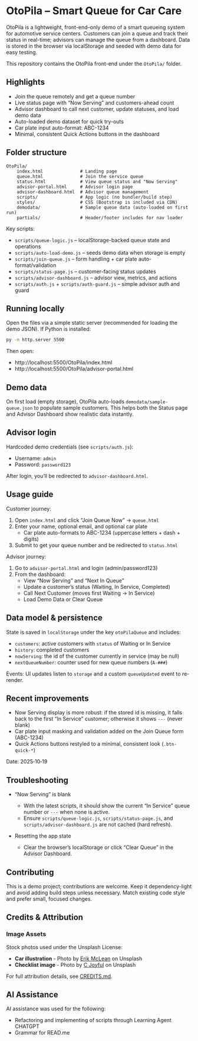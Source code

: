 # OtoPila – Smart Queue for Car Care

OtoPila is a lightweight, front-end–only demo of a smart queueing system for automotive service centers. Customers can join a queue and track their status in real-time; advisors can manage the queue from a dashboard. Data is stored in the browser via localStorage and seeded with demo data for easy testing.

This repository contains the OtoPila front-end under the `OtoPila/` folder.

## Highlights

- Join the queue remotely and get a queue number
- Live status page with “Now Serving” and customers-ahead count
- Advisor dashboard to call next customer, update statuses, and load demo data
- Auto-loaded demo dataset for quick try-outs
- Car plate input auto-format: ABC-1234
- Minimal, consistent Quick Actions buttons in the dashboard

## Folder structure

```
OtoPila/
	index.html              # Landing page
	queue.html              # Join the service queue
	status.html             # View queue status and "Now Serving"
	advisor-portal.html     # Advisor login page
	advisor-dashboard.html  # Advisor queue management
	scripts/                # App logic (no bundler/build step)
	styles/                 # CSS (Bootstrap is included via CDN)
	demodata/               # Sample queue data (auto-loaded on first run)
	partials/               # Header/footer includes for nav loader
```

Key scripts:

- `scripts/queue-logic.js` – localStorage-backed queue state and operations
- `scripts/auto-load-demo.js` – seeds demo data when storage is empty
- `scripts/join-queue.js` – form handling + car plate auto-format/validation
- `scripts/status-page.js` – customer-facing status updates
- `scripts/advisor-dashboard.js` – advisor view, metrics, and actions
- `scripts/auth.js` + `scripts/auth-guard.js` – simple advisor auth and guard

## Running locally

Open the files via a simple static server (recommended for loading the demo JSON). If Python is installed:

```cmd
py -m http.server 5500
```

Then open:

- http://localhost:5500/OtoPila/index.html
- http://localhost:5500/OtoPila/advisor-portal.html

## Demo data

On first load (empty storage), OtoPila auto-loads `demodata/sample-queue.json` to populate sample customers. This helps both the Status page and Advisor Dashboard show realistic data instantly.

## Advisor login

Hardcoded demo credentials (see `scripts/auth.js`):

- Username: `admin`
- Password: `password123`

After login, you’ll be redirected to `advisor-dashboard.html`.

## Usage guide

Customer journey:

1. Open `index.html` and click “Join Queue Now” → `queue.html`
2. Enter your name, optional email, and optional car plate
	 - Car plate auto-formats to ABC-1234 (uppercase letters + dash + digits)
3. Submit to get your queue number and be redirected to `status.html`

Advisor journey:

1. Go to `advisor-portal.html` and login (admin/password123)
2. From the dashboard:
	 - View “Now Serving” and “Next In Queue”
	 - Update a customer’s status (Waiting, In Service, Completed)
	 - Call Next Customer (moves first Waiting → In Service)
	 - Load Demo Data or Clear Queue

## Data model & persistence

State is saved in `localStorage` under the key `otoPilaQueue` and includes:

- `customers`: active customers with `status` of Waiting or In Service
- `history`: completed customers
- `nowServing`: the id of the customer currently in service (may be null)
- `nextQueueNumber`: counter used for new queue numbers (`A-###`)

Events: UI updates listen to `storage` and a custom `queueUpdated` event to re-render.

## Recent improvements

- Now Serving display is more robust: if the stored id is missing, it falls back to the first “In Service” customer; otherwise it shows `---` (never blank)
- Car plate input masking and validation added on the Join Queue form (ABC-1234)
- Quick Actions buttons restyled to a minimal, consistent look (`.btn-quick-*`)

Date: 2025‑10‑19

## Troubleshooting

- “Now Serving” is blank
	- With the latest scripts, it should show the current “In Service” queue number or `---` when none is active.
	- Ensure `scripts/queue-logic.js`, `scripts/status-page.js`, and `scripts/advisor-dashboard.js` are not cached (hard refresh).

- Resetting the app state
	- Clear the browser’s localStorage or click “Clear Queue” in the Advisor Dashboard.

## Contributing

This is a demo project; contributions are welcome. Keep it dependency-light and avoid adding build steps unless necessary. Match existing code style and prefer small, focused changes.

## Credits & Attribution

### Image Assets

Stock photos used under the Unsplash License:
- **Car illustration** - Photo by [Erik McLean](https://unsplash.com/@introspectivedsgn) on Unsplash
- **Checklist image** - Photo by [C Joyful](https://unsplash.com/@alonly) on Unsplash

For full attribution details, see [CREDITS.md](CREDITS.md).

## AI Assistance

AI assistance was used for the following:
- Refactoring and implementing of scripts through Learning Agent CHATGPT
- Grammar for READ.me
